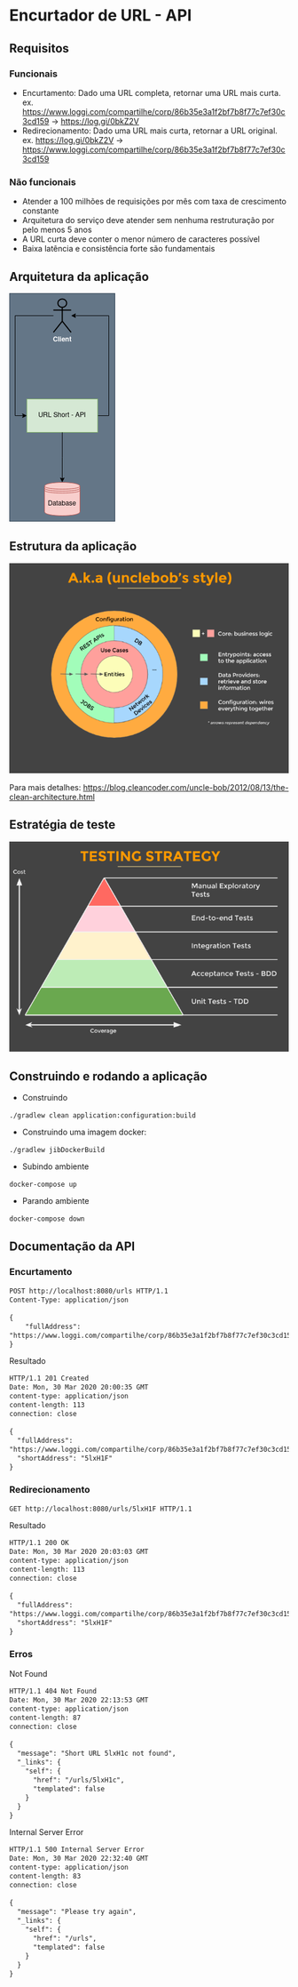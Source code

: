 # Encurtador de URL - API

## Requisitos

### Funcionais

* Encurtamento: Dado uma URL completa, retornar uma URL mais curta. ex. https://www.loggi.com/compartilhe/corp/86b35e3a1f2bf7b8f77c7ef30c3cd159 -> https://log.gi/0bkZ2V
* Redirecionamento: Dado uma URL mais curta, retornar a URL original. ex. https://log.gi/0bkZ2V -> https://www.loggi.com/compartilhe/corp/86b35e3a1f2bf7b8f77c7ef30c3cd159

### Não funcionais

* Atender a 100 milhões de requisições por mês com taxa de crescimento constante
* Arquitetura do serviço deve atender sem nenhuma restruturação por pelo menos 5 anos
* A URL curta deve conter o menor número de caracteres possível
* Baixa latência e consistência forte são fundamentais

## Arquitetura da aplicação

![](./docs/images/architecture.png)

## Estrutura da aplicação

![](./docs/images/application_structure.png)

Para mais detalhes: https://blog.cleancoder.com/uncle-bob/2012/08/13/the-clean-architecture.html

## Estratégia de teste

![](./docs/images/testing_strategy.png)

## Construindo e rodando a aplicação

* Construindo

```./gradlew clean application:configuration:build```

* Construindo uma imagem docker:  

```./gradlew jibDockerBuild```

* Subindo ambiente

```docker-compose up``` 

* Parando ambiente

```docker-compose down``` 

## Documentação da API

### Encurtamento
```http
POST http://localhost:8080/urls HTTP/1.1
Content-Type: application/json

{
    "fullAddress": "https://www.loggi.com/compartilhe/corp/86b35e3a1f2bf7b8f77c7ef30c3cd159"
}
```

Resultado

```http
HTTP/1.1 201 Created
Date: Mon, 30 Mar 2020 20:00:35 GMT
content-type: application/json
content-length: 113
connection: close

{
  "fullAddress": "https://www.loggi.com/compartilhe/corp/86b35e3a1f2bf7b8f77c7ef30c3cd159",
  "shortAddress": "5lxH1F"
}
```

### Redirecionamento
```http
GET http://localhost:8080/urls/5lxH1F HTTP/1.1
```

Resultado

```http
HTTP/1.1 200 OK
Date: Mon, 30 Mar 2020 20:03:03 GMT
content-type: application/json
content-length: 113
connection: close

{
  "fullAddress": "https://www.loggi.com/compartilhe/corp/86b35e3a1f2bf7b8f77c7ef30c3cd159",
  "shortAddress": "5lxH1F"
}
```

### Erros

Not Found
```http
HTTP/1.1 404 Not Found
Date: Mon, 30 Mar 2020 22:13:53 GMT
content-type: application/json
content-length: 87
connection: close

{
  "message": "Short URL 5lxH1c not found",
  "_links": {
    "self": {
      "href": "/urls/5lxH1c",
      "templated": false
    }
  }
}
```

Internal Server Error
```http
HTTP/1.1 500 Internal Server Error
Date: Mon, 30 Mar 2020 22:32:40 GMT
content-type: application/json
content-length: 83
connection: close

{
  "message": "Please try again",
  "_links": {
    "self": {
      "href": "/urls",
      "templated": false
    }
  }
}
```
